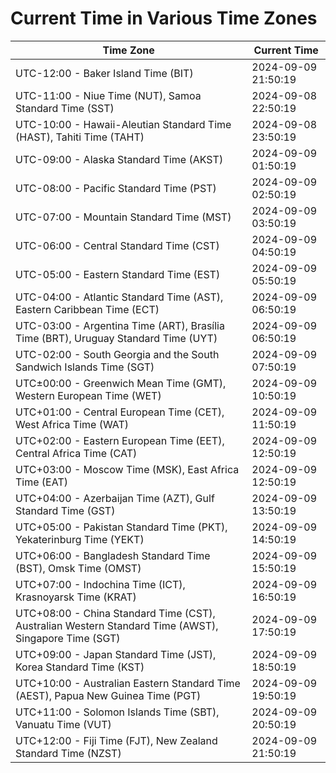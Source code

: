 # Current Time in Various Time Zones

| Time Zone | Current Time |
|-----------|--------------|
| UTC-12:00 - Baker Island Time (BIT) | 2024-09-09 21:50:19 |
| UTC-11:00 - Niue Time (NUT), Samoa Standard Time (SST) | 2024-09-08 22:50:19 |
| UTC-10:00 - Hawaii-Aleutian Standard Time (HAST), Tahiti Time (TAHT) | 2024-09-08 23:50:19 |
| UTC-09:00 - Alaska Standard Time (AKST) | 2024-09-09 01:50:19 |
| UTC-08:00 - Pacific Standard Time (PST) | 2024-09-09 02:50:19 |
| UTC-07:00 - Mountain Standard Time (MST) | 2024-09-09 03:50:19 |
| UTC-06:00 - Central Standard Time (CST) | 2024-09-09 04:50:19 |
| UTC-05:00 - Eastern Standard Time (EST) | 2024-09-09 05:50:19 |
| UTC-04:00 - Atlantic Standard Time (AST), Eastern Caribbean Time (ECT) | 2024-09-09 06:50:19 |
| UTC-03:00 - Argentina Time (ART), Brasília Time (BRT), Uruguay Standard Time (UYT) | 2024-09-09 06:50:19 |
| UTC-02:00 - South Georgia and the South Sandwich Islands Time (SGT) | 2024-09-09 07:50:19 |
| UTC±00:00 - Greenwich Mean Time (GMT), Western European Time (WET) | 2024-09-09 10:50:19 |
| UTC+01:00 - Central European Time (CET), West Africa Time (WAT) | 2024-09-09 11:50:19 |
| UTC+02:00 - Eastern European Time (EET), Central Africa Time (CAT) | 2024-09-09 12:50:19 |
| UTC+03:00 - Moscow Time (MSK), East Africa Time (EAT) | 2024-09-09 12:50:19 |
| UTC+04:00 - Azerbaijan Time (AZT), Gulf Standard Time (GST) | 2024-09-09 13:50:19 |
| UTC+05:00 - Pakistan Standard Time (PKT), Yekaterinburg Time (YEKT) | 2024-09-09 14:50:19 |
| UTC+06:00 - Bangladesh Standard Time (BST), Omsk Time (OMST) | 2024-09-09 15:50:19 |
| UTC+07:00 - Indochina Time (ICT), Krasnoyarsk Time (KRAT) | 2024-09-09 16:50:19 |
| UTC+08:00 - China Standard Time (CST), Australian Western Standard Time (AWST), Singapore Time (SGT) | 2024-09-09 17:50:19 |
| UTC+09:00 - Japan Standard Time (JST), Korea Standard Time (KST) | 2024-09-09 18:50:19 |
| UTC+10:00 - Australian Eastern Standard Time (AEST), Papua New Guinea Time (PGT) | 2024-09-09 19:50:19 |
| UTC+11:00 - Solomon Islands Time (SBT), Vanuatu Time (VUT) | 2024-09-09 20:50:19 |
| UTC+12:00 - Fiji Time (FJT), New Zealand Standard Time (NZST) | 2024-09-09 21:50:19 |
